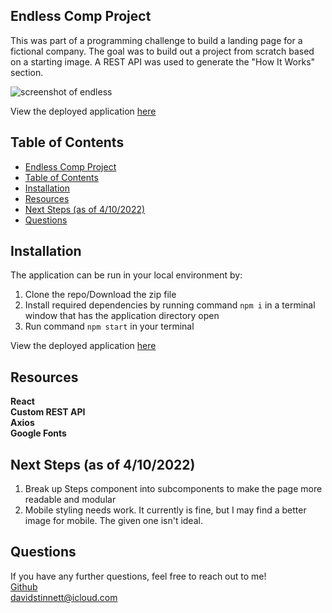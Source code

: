 ## Endless Comp Project

This was part of a programming challenge to build a landing page for a fictional company. The goal was to build out a project from scratch based on a starting image.
A REST API was used to generate the "How It Works" section.

<img src = "public/endless.png" alt="screenshot of endless">

View the deployed application <a href = "https://young-lowlands-92384.herokuapp.com/">here</a>

## Table of Contents

- [Endless Comp Project](#endless-comp-project)
- [Table of Contents](#table-of-contents)
- [Installation](#installation)
- [Resources](#resources)
- [Next Steps (as of 4/10/2022)](#next-steps-as-of-4102022)
- [Questions](#questions)

## Installation

The application can be run in your local environment by:

1. Clone the repo/Download the zip file
2. Install required dependencies by running command `npm i` in a terminal window that has the application directory open
3. Run command `npm start` in your terminal

View the deployed application <a href = "https://young-lowlands-92384.herokuapp.com/">here</a>

## Resources

**React** <br>
**Custom REST API** <br>
**Axios** <br>
**Google Fonts**

## Next Steps (as of 4/10/2022)

1. Break up Steps component into subcomponents to make the page more readable and modular
2. Mobile styling needs work. It currently is fine, but I may find a better image for mobile. The given one isn't ideal.

## Questions

If you have any further questions, feel free to reach out to me! <br>
<a href='https://www.github.com/serjykalstryke'>Github</a> <br>
<a href='mailto:davidstinnett@icloud.com'>davidstinnett@icloud.com</a>
